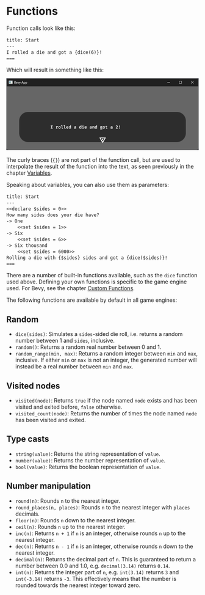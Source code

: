 # Functions

Function calls look like this:
```text
title: Start
---
I rolled a die and got a {dice(6)}!
===
```
Which will result in something like this:

![dice.png](dice.png)

The curly braces (`{}`) are not part of the function call, but are used to interpolate the result of the function into the text,
as seen previously in the chapter [Variables](variables.md).

Speaking about variables, you can also use them as parameters:
```text
title: Start
---
<<declare $sides = 0>>
How many sides does your die have?
-> One
    <<set $sides = 1>>
-> Six
    <<set $sides = 6>>
-> Six thousand
    <<set $sides = 6000>>
Rolling a die with {$sides} sides and got a {dice($sides)}!
===
```

There are a number of built-in functions available, such as the `dice` function used above.
Defining your own functions is specific to the game engine used. 
For Bevy, see the chapter [Custom Functions](../bevy_plugin/custom_functions.md).

The following functions are available by default in all game engines:

## Random
- `dice(sides)`: Simulates a `sides`-sided die roll, i.e. returns a random number between 1 and `sides`, inclusive.
- `random()`: Returns a random real number between 0 and 1.
- `random_range(min, max)`: Returns a random integer between `min` and `max`, inclusive.
If either `min` or `max` is not an integer, the generated number will instead be a real number between `min` and `max`.

## Visited nodes
- `visited(node)`: Returns `true` if the node named `node` exists and has been visited and exited before, `false` otherwise.
- `visited_count(node)`: Returns the number of times the node named `node` has been visited and exited.

## Type casts

- `string(value)`: Returns the string representation of `value`.
- `number(value)`: Returns the number representation of `value`.
- `bool(value)`: Returns the boolean representation of `value`.

## Number manipulation

- `round(n)`: Rounds `n` to the nearest integer.
- `round_places(n, places)`: Rounds `n` to the nearest integer with `places` decimals.
- `floor(n)`: Rounds `n` down to the nearest integer.
- `ceil(n)`: Rounds `n` up to the nearest integer.
- `inc(n)`: Returns `n + 1` if `n` is an integer, otherwise rounds `n` up to the nearest integer.
- `dec(n)`: Returns `n - 1` if `n` is an integer, otherwise rounds `n` down to the nearest integer.
- `decimal(n)`: Returns the decimal part of `n`. This is guaranteed to return a number between 0.0 and 1.0, e.g. `decimal(3.14)` returns `0.14`.
- `int(n)`: Returns the integer part of `n`, e.g. `int(3.14)` returns `3` and `int(-3.14)` returns `-3`. 
This effectively means that the number is rounded towards the nearest integer toward zero.
